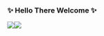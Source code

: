 ### ✨ Hello There Welcome ✨

[![](https://github-readme-stats.vercel.app/api/?username=yingwei1025&count_private=true&show_icons=true&include_all_commits=true&border_radius=0&theme=dark)](https://github.com/yingwei1025#gh-dark-mode-only)[![](https://github-readme-stats.vercel.app/api/?username=yingwei1025&count_private=true&show_icons=true&include_all_commits=true&border_radius=0)](https://github.com/yingwei1025#gh-light-mode-only)

